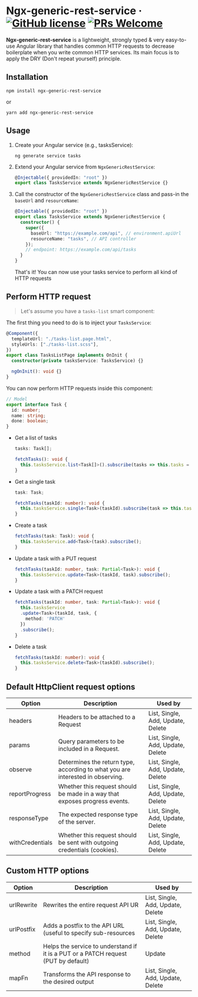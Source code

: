 # Ngx-generic-rest-service &middot; [![GitHub license](https://img.shields.io/badge/license-MIT-blue.svg)](https://github.com/juanmesa2097/ngx-generic-rest-service/blob/main/LICENSE) [![PRs Welcome](https://img.shields.io/badge/PRs-welcome-brightgreen.svg)](https://github.com/juanmesa2097/ngx-generic-rest-service/blob/main/CONTRIBUTING)

**Ngx-generic-rest-service** is a lightweight, strongly typed & very easy-to-use Angular library that handles common HTTP requests to decrease boilerplate when you write common HTTP services. Its main focus is to apply the DRY (Don't repeat yourself) principle.

## Installation

```consola
npm install ngx-generic-rest-service
```

or

```consola
yarn add ngx-generic-rest-service
```

## Usage

1. Create your Angular service (e.g., tasksService):

   ```consola
   ng generate service tasks
   ```

2. Extend your Angular service from `NgxGenericRestService`:
   ```ts
   @Injectable({ providedIn: "root" })
   export class TasksService extends NgxGenericRestService {}
   ```
3. Call the constructor of the `NgxGenericRestService` class and pass-in the `baseUrl` and `resourceName`:
   ```ts
   @Injectable({ providedIn: "root" })
   export class TasksService extends NgxGenericRestService {
     constructor() {
       super({
         baseUrl: "https://example.com/api", // environment.apiUrl
         resourceName: "tasks", // API controller
       });
       // endpoint: https://example.com/api/tasks
     }
   }
   ```
   That's it! You can now use your tasks service to perform all kind of HTTP requests

## Perform HTTP request

> Let's assume you have a `tasks-list` smart component:

The first thing you need to do is to inject your `TasksService`:

```ts
@Component({
  templateUrl: "./tasks-list.page.html",
  styleUrls: ["./tasks-list.scss"],
})
export class TasksListPage implements OnInit {
  constructor(private tasksService: TasksService) {}

  ngOnInit(): void {}
}
```

You can now perform HTTP requests inside this component:

```ts
// Model
export interface Task {
  id: number;
  name: string;
  done: boolean;
}
```

- Get a list of tasks

  ```ts
  tasks: Task[];

  fetchTasks(): void {
    this.tasksService.list<Task[]>().subscribe(tasks => this.tasks = tasks);
  }
  ```

- Get a single task

  ```ts
  task: Task;

  fetchTasks(taskId: number): void {
    this.tasksService.single<Task>(taskId).subscribe(task => this.task = task);
  }
  ```

- Create a task
  ```ts
  fetchTasks(task: Task): void {
    this.tasksService.add<Task>(task).subscribe();
  }
  ```
- Update a task with a PUT request
  ```ts
  fetchTasks(taskId: number, task: Partial<Task>): void {
    this.tasksService.update<Task>(taskId, task).subscribe();
  }
  ```
- Update a task with a PATCH request
  ```ts
  fetchTasks(taskId: number, task: Partial<Task>): void {
    this.tasksService
  	.update<Task>(taskId, task, {
  	  method: 'PATCH'
  	})
  	.subscribe();
  }
  ```
- Delete a task
  ```ts
  fetchTasks(taskId: number): void {
    this.tasksService.delete<Task>(taskId).subscribe();
  }
  ```

## Default HttpClient request options

| Option          | Description                                                                    | Used by                           |
| --------------- | ------------------------------------------------------------------------------ | --------------------------------- |
| headers         | Headers to be attached to a Request                                            | List, Single, Add, Update, Delete |
| params          | Query parameters to be included in a Request.                                  | List, Single, Add, Update, Delete |
| observe         | Determines the return type, according to what you are interested in observing. | List, Single, Add, Update, Delete |
| reportProgress  | Whether this request should be made in a way that exposes progress events.     | List, Single, Add, Update, Delete |
| responseType    | The expected response type of the server.                                      | List, Single, Add, Update, Delete |
| withCredentials | Whether this request should be sent with outgoing credentials (cookies).       | List, Single, Add, Update, Delete |

## Custom HTTP options

| Option     | Description                                                                        | Used by                           |
| ---------- | ---------------------------------------------------------------------------------- | --------------------------------- |
| urlRewrite | Rewrites the entire request API UR                                                 | List, Single, Add, Update, Delete |
| urlPostfix | Adds a postfix to the API URL (useful to specify sub-resources                     | List, Single, Add, Update, Delete |
| method     | Helps the service to understand if it is a PUT or a PATCH request (PUT by default) | Update                            |
| mapFn      | Transforms the API response to the desired output                                  | List, Single, Add, Update, Delete |
